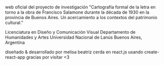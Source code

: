 web oficial del proyecto de investigación "Cartografía formal de la letra en torno a la obra de Francisco Salamone durante la década de 1930
en la provincia de Buenos Aires. Un acercamiento a los contextos del patrimonio cultural."

Licenciatura en Diseño y Comunicación Visual
Departamento de Humanidades y Artes
Universidad Nacional de Lanús
Buenos Aires, Argentina

diseñado & desarrollado por melisa beatriz cerda en react.js usando create-react-app
gracias por visitar <3
